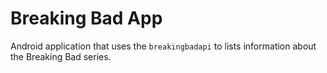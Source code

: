 # Breaking Bad App
Android application that uses the `breakingbadapi` to lists information about the Breaking Bad series.
